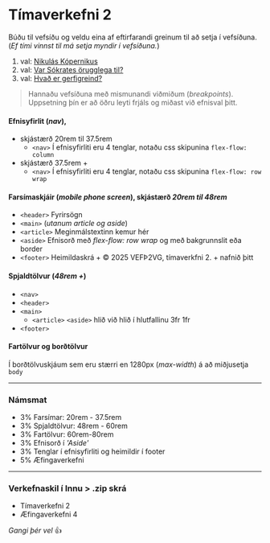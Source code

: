 # Tímaverkefni 2

Búðu til vefsíðu og veldu eina af eftirfarandi greinum til að setja í vefsíðuna. (_Ef tími vinnst til má setja myndir í vefsíðuna._) 

1. val: [Nikulás Kópernikus](val-1-kopernikus.md)
2. val: [Var Sókrates örugglega til?](val-2-sokrates.md)
3. val: [Hvað er gerfigreind?](val-3-gervigreind.md)


> Hannaðu vefsíðuna með mismunandi viðmiðum (_breakpoints_).  <br>
Uppsetning þín er að öðru leyti frjáls og miðast við efnisval þitt.

#### Efnisyfirlit (_nav_), 

- skjástærð 20rem til 37.5rem
   - `<nav>` Í efnisyfirliti eru 4 tenglar, notaðu css skipunina `flex-flow: column` 
- skjástærð 37.5rem + 
   - `<nav>` Í efnisyfirliti eru 4 tenglar, notaðu css skipunina `flex-flow: row wrap` 

#### Farsímaskjáir (_mobile phone screen_), skjástærð *20rem til 48rem* 

- `<header>` Fyrirsögn
- `<main>` (_utanum article og aside_)
- `<article>` Meginmálstextinn kemur hér
- `<aside>` Efnisorð með _flex-flow: row wrap_ og með bakgrunnslit eða border
- `<footer>` Heimildaskrá + &copy; 2025 VEFÞ2VG, tímaverkfni 2. + nafnið þitt

#### Spjaldtölvur (*48rem +*)

- `<nav>` 
- `<header>` 
- `<main>`
   - `<article>` `<aside>` hlið við hlið í hlutfallinu 3fr 1fr
- `<footer>`

#### Fartölvur og borðtölvur

Í borðtölvuskjáum sem eru stærri en 1280px (_max-width_) á að miðjusetja `body`

---

### Námsmat

-   3% Farsímar: 20rem - 37.5rem
-   3% Spjaldtölvur: 48rem - 60rem
-   3% Fartölvur: 60rem-80rem
-   3% Efnisorð í _'Aside'_
-   3% Tenglar í efnisyfirliti og heimildir í footer
-   5% Æfingaverkefni 

---

### Verkefnaskil í Innu > .zip skrá 

-   Tímaverkefni 2 
-   Æfingaverkefni 4 

*Gangi þér vel* 👍
